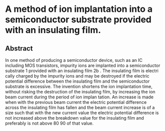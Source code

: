 # A method of ion implantation into a semiconductor substrate provided with an insulating film.

## Abstract
In one method of producing a semiconductor device, such as an IC including MOS transistors, impurity ions are implanted into a semiconductor substrate 1 provided with an insulating film 2b . The insulating film is electri cally charged by the impurity ions and may be destroyed if the electric potential difference between the insulating film and the semiconductor substrate is excessive. The invention shortens the ion implantation time, without risking the destruction of the insulating film, by increasing the ion beam current during the period of ion implan tation. An increase is made when with the previous beam current the electric potential difference across the insulating film has fallen and the beam current increase is of a size such that with the new current value the electric potential difference is not increased above the breakdown value for the insulating film and preferably is not above 80 90 of that value.
